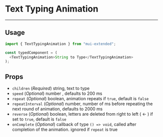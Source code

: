 # Text Typing Animation

---

## Usage

```typescript
import { TextTypingAnimation } from "mui-extended";

const typedComponent = (
  <TextTypingAnimation>String to Type</TextTypingAnimation>
);
```

## Props

- `children` (_Required_) string, text to type
- `speed` (_Optional_) number , defaults to 200 ms
- `repeat` (_Optional_) boolean, animation repeats if `true`, default is `false`
- `repeatInterval` (_Optional_) number, number of ms before repeating the next round of animation, defaults to 2000 ms
- `reverse` (_Optional_) boolean, letters are deleted from right to left ( <- ) if set to `true`, default is `false`
- `onComplete` (_Optional_) callback of type `() => void`, called after completion of the animation. ignored if `repeat` is true
